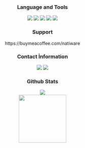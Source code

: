 <div align="center">
<h3>Language and Tools</h3>
<img src="https://img.shields.io/badge/Node.js%20-111111.svg?&style=for-the-badge&logo=Node.js&logoColor=white">
<img src="https://img.shields.io/badge/Python%20-111111.svg?&style=for-the-badge&logo=Python&logoColor=white">
<img src="https://img.shields.io/badge/PHP%20-111111.svg?&style=for-the-badge&logo=PHP&logoColor=white">
<img src="https://img.shields.io/badge/CSS%20-111111.svg?&style=for-the-badge&logo=CSS3&logoColor=white">
<img src="https://img.shields.io/badge/Laravel%20-111111.svg?&style=for-the-badge&logo=Laravel&logoColor=white">
</div>

<div align="center">
<h3>Support</h3>
https://buymeacoffee.com/natiware
</div>

<div align="center">
<h3>Contact İnformation</h3>
<a href="t.me/Nativez248" target"blank_"><img src="https://img.shields.io/badge/Nativez248%20-111111.svg?&style=for-the-badge&logo=telegram&logoColor=white"></a>
<a href="https://github.com/natiware" target"blank_"><img src="https://img.shields.io/badge/GitHub%20-111111.svg?&style=for-the-badge&logo=github&logoColor=white"></a>
</div>

<div align="center">
<h3>Github Stats</h3>
  <div><img src="https://komarev.com/ghpvc/?username=natiware&&label=PROFILE+VIEWS&color=grey"/></div>
  <img src="https://github-readme-stats.vercel.app/api?username=natiware&count_private=true&hide_border=true&show_icons=true&include_all_commits=true&bg_color=0d1117&title_color=FFFFFF&text_color=9f9f9f&icon_color=FFFFFF" width="%100" height="150px">
</a>
